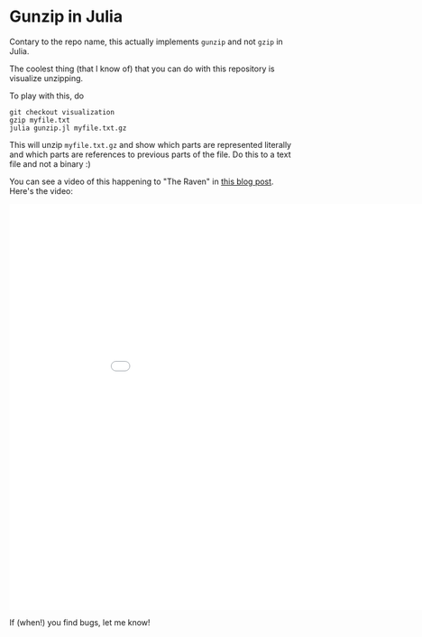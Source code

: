 Gunzip in Julia
================

Contary to the repo name, this actually implements `gunzip` and not `gzip` in Julia.

The coolest thing (that I know of) that you can do with this repository is visualize unzipping. 

To play with this, do

```
git checkout visualization
gzip myfile.txt
julia gunzip.jl myfile.txt.gz
```

This will unzip `myfile.txt.gz` and show which parts are represented literally and which parts are references to previous parts of the file. Do this to a text file and not a binary :)

You can see a video of this happening to "The Raven" in [this blog post](http://jvns.ca/blog/2013/10/24/day-16-gzip-plus-poetry-equals-awesome/). Here's the video:

<iframe width="960" height="720" src="//www.youtube.com/embed/SWBkneyTyPU" frameborder="0" allowfullscreen></iframe>

If (when!) you find bugs, let me know!
